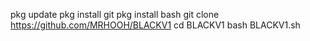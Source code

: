 pkg update
pkg install git
pkg install bash
git clone https://github.com/MRHOOH/BLACKV1
cd BLACKV1
bash BLACKV1.sh
